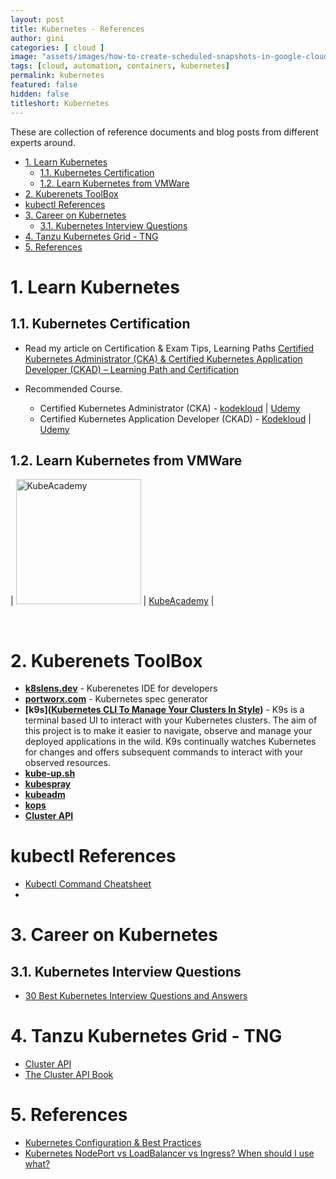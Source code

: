 ```yaml
---
layout: post
title: Kubernetes - References
author: gini
categories: [ cloud ]
image: "assets/images/how-to-create-scheduled-snapshots-in-google-cloud-platform.PNG"
tags: [cloud, automation, containers, kubernetes]
permalink: kubernetes
featured: false
hidden: false
titleshort: Kubernetes
---
```


These are collection of reference documents and blog posts from different experts around.

<!-- TOC -->

- [1. Learn Kubernetes](#1-learn-kubernetes)
  - [1.1. Kubernetes Certification](#11-kubernetes-certification)
  - [1.2. Learn Kubernetes from VMWare](#12-learn-kubernetes-from-vmware)
- [2. Kuberenets ToolBox](#2-kuberenets-toolbox)
- [kubectl References](#kubectl-references)
- [3. Career on Kubernetes](#3-career-on-kubernetes)
  - [3.1. Kubernetes Interview Questions](#31-kubernetes-interview-questions)
- [4. Tanzu Kubernetes Grid - TNG](#4-tanzu-kubernetes-grid---tng)
- [5. References](#5-references)

<!-- /TOC -->

# 1. Learn Kubernetes 

## 1.1. Kubernetes Certification

- Read my article on Certification & Exam Tips, Learning Paths
  [Certified Kubernetes Administrator (CKA) & Certified Kubernetes Application Developer (CKAD) – Learning Path and Certification](https://www.techbeatly.com/2020/05/kubernetes-certification-cka-ckad-exam-tips-learning-path.html)

- Recommended Course.
  - Certified Kubernetes Administrator (CKA) - [kodekloud](http://bit.ly/ckacourse1) | [Udemy](http://bit.ly/ckacourse2)
  - Certified Kubernetes Application Developer (CKAD) - [Kodekloud](https://bit.ly/ckadcourse2) | [Udemy](https://bit.ly/ckadcourse1)
  
## 1.2. Learn Kubernetes from VMWare

| <img src="https://kube.academy/wp-content/themes/k8s/assets/img/logo.svg?t=1588603776" width="200" style="max-width:30vw" alt="KubeAcademy"> | [KubeAcademy](https://kube.academy) |
  
 <br />  

# 2. Kuberenets ToolBox

- **[k8slens.dev](https://k8slens.dev/)** - Kuberenetes IDE for developers
- **[portworx.com](https://install.portworx.com)** - Kubernetes spec generator
- **[k9s]([Kubernetes CLI To Manage Your Clusters In Style](https://k9scli.io/))** - K9s is a terminal based UI to interact with your Kubernetes clusters. The aim of this project is to make it easier to navigate, observe and manage your deployed applications in the wild. K9s continually watches Kubernetes for changes and offers subsequent commands to interact with your observed resources.
- **[kube-up.sh](#)**
- **[kubespray](#)**
- **[kubeadm](#)**
- **[kops](#)**
- **[Cluster API](#)**

# kubectl References
- [Kubectl Command Cheatsheet](https://www.bluematador.com/learn/kubectl-cheatsheet)
- 
# 3. Career on Kubernetes

## 3.1. Kubernetes Interview Questions
- [30 Best Kubernetes Interview Questions and Answers](https://www.whizlabs.com/blog/top-kubernetes-interview-questions/)

# 4. Tanzu Kubernetes Grid - TNG
- [Cluster API](https://github.com/kubernetes-sigs/cluster-api)
- [The Cluster API Book](https://cluster-api.sigs.k8s.io/)

# 5. References

- [Kubernetes Configuration & Best Practices](https://bcouetil.gitlab.io/academy/BP-kubernetes.html)
- [Kubernetes NodePort vs LoadBalancer vs Ingress? When should I use what?](https://medium.com/google-cloud/kubernetes-nodeport-vs-loadbalancer-vs-ingress-when-should-i-use-what-922f010849e0)

